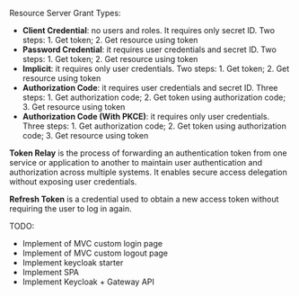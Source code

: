 Resource Server Grant Types:
* **Client Credential**: no users and roles. It requires only secret ID. Two steps: 1. Get token; 2. Get resource using token
* **Password Credential**: it requires user credentials and secret ID. Two steps: 1. Get token; 2. Get resource using token
* **Implicit**: it requires only user credentials. Two steps: 1. Get token; 2. Get resource using token
* **Authorization Code**: it requires user credentials and secret ID. Three steps: 1. Get authorization code; 2. Get token using authorization code; 3. Get resource using token
* **Authorization Code (With PKCE)**: it requires only user credentials. Three steps: 1. Get authorization code; 2. Get token using authorization code; 3. Get resource using token

**Token Relay** is the process of forwarding an authentication token from one service or application to another to maintain user authentication and authorization across multiple systems. It enables secure access delegation without exposing user credentials.

**Refresh Token** is a credential used to obtain a new access token without requiring the user to log in again.

TODO:
* Implement of MVC custom login page
* Implement of MVC custom logout page
* Implement keycloak starter
* Implement SPA
* Implement Keycloak + Gateway API
